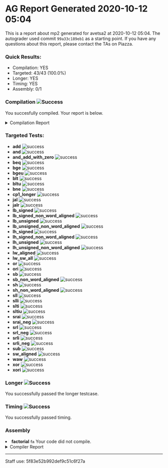 # AG Report Generated 2020-10-12 05:04
This is a report about mp2 generated for avetsa2 at 2020-10-12 05:04. The autograder used commit ``99a33c189eb1`` as a starting point. If you have any questions about this report, please contact the TAs on Piazza.
### Quick Results:
 - Compilation: YES
 - Targeted: 43/43 (100.0%)
 - Longer: YES
 - Timing: YES
 - Assembly: 0/1
### Compilation ![Success][success]
You succesfully compiled. Your report is below.
<details>
<summary>Compilation Report</summary>

```
Info: *******************************************************************
Info: Running Quartus Prime Analysis & Synthesis
    Info: Version 18.1.0 Build 625 09/12/2018 SJ Standard Edition
    Info: Copyright (C) 2018  Intel Corporation. All rights reserved.
    Info: Your use of Intel Corporation's design tools, logic functions 
    Info: and other software and tools, and its AMPP partner logic 
    Info: functions, and any output files from any of the foregoing 
    Info: (including device programming or simulation files), and any 
    Info: associated documentation or information are expressly subject 
    Info: to the terms and conditions of the Intel Program License 
    Info: Subscription Agreement, the Intel Quartus Prime License Agreement,
    Info: the Intel FPGA IP License Agreement, or other applicable license
    Info: agreement, including, without limitation, that your use is for
    Info: the sole purpose of programming logic devices manufactured by
    Info: Intel and sold by Intel or its authorized distributors.  Please
    Info: refer to the applicable agreement for further details.
    Info: Processing started: Mon Oct 12 10:02:21 2020
Info: Command: quartus_map mp2 -c mp2
Info (20029): Only one processor detected - disabling parallel compilation
Info (12021): Found 1 design units, including 1 entities, in source file hdl/control.sv
    Info (12023): Found entity 1: control File: /job/student/hdl/control.sv Line: 3
Info (12021): Found 2 design units, including 2 entities, in source file hdl/datapath.sv
    Info (12023): Found entity 1: datapath File: /job/student/hdl/datapath.sv Line: 5
    Info (12023): Found entity 2: cmp_module File: /job/student/hdl/datapath.sv Line: 251
Info (12021): Found 1 design units, including 1 entities, in source file hdl/mp2.sv
    Info (12023): Found entity 1: mp2 File: /job/student/hdl/mp2.sv Line: 3
Info (12021): Found 1 design units, including 1 entities, in source file hdl/alu.sv
    Info (12023): Found entity 1: alu File: /job/student/hdl/alu.sv Line: 3
Info (12021): Found 1 design units, including 1 entities, in source file hdl/ir.sv
    Info (12023): Found entity 1: ir File: /job/student/hdl/ir.sv Line: 3
Info (12021): Found 1 design units, including 1 entities, in source file hdl/pc_reg.sv
    Info (12023): Found entity 1: pc_register File: /job/student/hdl/pc_reg.sv Line: 1
Info (12021): Found 1 design units, including 1 entities, in source file hdl/regfile.sv
    Info (12023): Found entity 1: regfile File: /job/student/hdl/regfile.sv Line: 2
Info (12021): Found 1 design units, including 1 entities, in source file hdl/register.sv
    Info (12023): Found entity 1: register File: /job/student/hdl/register.sv Line: 1
Info (12021): Found 5 design units, including 0 entities, in source file hdl/rv32i_mux_types.sv
    Info (12022): Found design unit 1: pcmux (SystemVerilog) File: /job/student/hdl/rv32i_mux_types.sv Line: 3
    Info (12022): Found design unit 2: marmux (SystemVerilog) File: /job/student/hdl/rv32i_mux_types.sv Line: 11
    Info (12022): Found design unit 3: cmpmux (SystemVerilog) File: /job/student/hdl/rv32i_mux_types.sv Line: 18
    Info (12022): Found design unit 4: alumux (SystemVerilog) File: /job/student/hdl/rv32i_mux_types.sv Line: 25
    Info (12022): Found design unit 5: regfilemux (SystemVerilog) File: /job/student/hdl/rv32i_mux_types.sv Line: 41
Info (12021): Found 1 design units, including 0 entities, in source file hdl/rv32i_types.sv
    Info (12022): Found design unit 1: rv32i_types (SystemVerilog) File: /job/student/hdl/rv32i_types.sv Line: 3
Info (12127): Elaborating entity "mp2" for the top level hierarchy
Info (12128): Elaborating entity "control" for hierarchy "control:control" File: /job/student/hdl/mp2.sv Line: 49
Warning (10036): Verilog HDL or VHDL warning at control.sv(41): object "trap" assigned a value but never read File: /job/student/hdl/control.sv Line: 41
Warning (10036): Verilog HDL or VHDL warning at control.sv(42): object "rs1_addr" assigned a value but never read File: /job/student/hdl/control.sv Line: 42
Warning (10036): Verilog HDL or VHDL warning at control.sv(42): object "rs2_addr" assigned a value but never read File: /job/student/hdl/control.sv Line: 42
Warning (10036): Verilog HDL or VHDL warning at control.sv(43): object "rmask" assigned a value but never read File: /job/student/hdl/control.sv Line: 43
Warning (10036): Verilog HDL or VHDL warning at control.sv(43): object "wmask" assigned a value but never read File: /job/student/hdl/control.sv Line: 43
Warning (10270): Verilog HDL Case Statement warning at control.sv(219): incomplete case statement has no default case item File: /job/student/hdl/control.sv Line: 219
Warning (10270): Verilog HDL Case Statement warning at control.sv(322): incomplete case statement has no default case item File: /job/student/hdl/control.sv Line: 322
Info (12128): Elaborating entity "datapath" for hierarchy "datapath:datapath" File: /job/student/hdl/mp2.sv Line: 52
Info (12128): Elaborating entity "ir" for hierarchy "datapath:datapath|ir:IR" File: /job/student/hdl/datapath.sv Line: 71
Info (12128): Elaborating entity "register" for hierarchy "datapath:datapath|register:MDR" File: /job/student/hdl/datapath.sv Line: 80
Info (12128): Elaborating entity "pc_register" for hierarchy "datapath:datapath|pc_register:pc_reg" File: /job/student/hdl/datapath.sv Line: 100
Info (12128): Elaborating entity "regfile" for hierarchy "datapath:datapath|regfile:regfile" File: /job/student/hdl/datapath.sv Line: 116
Info (12128): Elaborating entity "alu" for hierarchy "datapath:datapath|alu:ALU" File: /job/student/hdl/datapath.sv Line: 153
Info (12128): Elaborating entity "cmp_module" for hierarchy "datapath:datapath|cmp_module:CMP" File: /job/student/hdl/datapath.sv Line: 160
Warning (13024): Output pins are stuck at VCC or GND
    Warning (13410): Pin "mem_address[0]" is stuck at GND File: /job/student/hdl/mp2.sv Line: 12
    Warning (13410): Pin "mem_address[1]" is stuck at GND File: /job/student/hdl/mp2.sv Line: 12
Info (286030): Timing-Driven Synthesis is running
Info (17049): 32 registers lost all their fanouts during netlist optimizations.
Info (144001): Generated suppressed messages file /job/student/output_files/mp2.map.smsg
Info (16010): Generating hard_block partition "hard_block:auto_generated_inst"
    Info (16011): Adding 0 node(s), including 0 DDIO, 0 PLL, 0 transceiver and 0 LCELL
Info (21057): Implemented 2819 device resources after synthesis - the final resource count might be different
    Info (21058): Implemented 35 input pins
    Info (21059): Implemented 70 output pins
    Info (21061): Implemented 2714 logic cells
Info: Quartus Prime Analysis & Synthesis was successful. 0 errors, 10 warnings
    Info: Peak virtual memory: 1178 megabytes
    Info: Processing ended: Mon Oct 12 10:02:49 2020
    Info: Elapsed time: 00:00:28
    Info: Total CPU time (on all processors): 00:00:26
Info: *******************************************************************
Info: Running Quartus Prime Shell
    Info: Version 18.1.0 Build 625 09/12/2018 SJ Standard Edition
    Info: Copyright (C) 2018  Intel Corporation. All rights reserved.
    Info: Your use of Intel Corporation's design tools, logic functions 
    Info: and other software and tools, and its AMPP partner logic 
    Info: functions, and any output files from any of the foregoing 
    Info: (including device programming or simulation files), and any 
    Info: associated documentation or information are expressly subject 
    Info: to the terms and conditions of the Intel Program License 
    Info: Subscription Agreement, the Intel Quartus Prime License Agreement,
    Info: the Intel FPGA IP License Agreement, or other applicable license
    Info: agreement, including, without limitation, that your use is for
    Info: the sole purpose of programming logic devices manufactured by
    Info: Intel and sold by Intel or its authorized distributors.  Please
    Info: refer to the applicable agreement for further details.
    Info: Processing started: Mon Oct 12 10:02:50 2020
Info: Command: quartus_sh -t /opt/altera/quartus/common/tcl/internal/nativelink/qnativesim.tcl --gen_script --rtl_sim mp2 mp2
Info: Quartus(args): --gen_script --rtl_sim mp2 mp2
Info: Info: Start Nativelink Simulation process
Info: Info: NativeLink has detected Verilog design -- Verilog simulation models will be used
Info: Info: Starting NativeLink simulation with ModelSim-Altera software
Info: Info: Generated ModelSim-Altera script file /job/student/simulation/modelsim/mp2_run_msim_rtl_verilog.do File: /job/student/simulation/modelsim/mp2_run_msim_rtl_verilog.do Line: 0
Info: Info: NativeLink simulation flow was successful
Info: Info: For messages from NativeLink scripts, check the file /job/student/mp2_nativelink_simulation.rpt File: /job/student/mp2_nativelink_simulation.rpt Line: 0
Info (23030): Evaluation of Tcl script /opt/altera/quartus/common/tcl/internal/nativelink/qnativesim.tcl was successful
Info: Quartus Prime Shell was successful. 0 errors, 0 warnings
    Info: Peak virtual memory: 789 megabytes
    Info: Processing ended: Mon Oct 12 10:02:50 2020
    Info: Elapsed time: 00:00:00
    Info: Total CPU time (on all processors): 00:00:00
Reading pref.tcl

# 10.5b

ModelSim> transcript on
ModelSim> > > if {[file exists rtl_work]} {
	vdel -lib rtl_work -all
}
ModelSim> vlib rtl_work
ModelSim> vmap work rtl_work
# Model Technology ModelSim - Intel FPGA Edition vmap 10.5b Lib Mapping Utility 2016.10 Oct  5 2016
# vmap work rtl_work 
# Modifying /opt/altera/modelsim_ase/linuxaloem/../modelsim.ini
ModelSim> 
> 
vlog -sv -work work +incdir+/job/student/hdl {/job/student/hdl/pc_reg.sv}
# Model Technology ModelSim - Intel FPGA Edition vlog 10.5b Compiler 2016.10 Oct  5 2016
# Start time: 10:02:51 on Oct 12,2020
# vlog -sv -work work "+incdir+/job/student/hdl" /job/student/hdl/pc_reg.sv 
# -- Compiling module pc_register
# 
# Top level modules:
# 	pc_register
# End time: 10:02:51 on Oct 12,2020, Elapsed time: 0:00:00
# Errors: 0, Warnings: 0
ModelSim> vlog -sv -work work +incdir+/job/student/hdl {/job/student/hdl/regfile.sv}
# Model Technology ModelSim - Intel FPGA Edition vlog 10.5b Compiler 2016.10 Oct  5 2016
# Start time: 10:02:51 on Oct 12,2020
# vlog -sv -work work "+incdir+/job/student/hdl" /job/student/hdl/regfile.sv 
# -- Compiling module regfile
# 
# Top level modules:
# 	regfile
# End time: 10:02:51 on Oct 12,2020, Elapsed time: 0:00:00
# Errors: 0, Warnings: 0
ModelSim> vlog -sv -work work +incdir+/job/student/hdl {/job/student/hdl/register.sv}
# Model Technology ModelSim - Intel FPGA Edition vlog 10.5b Compiler 2016.10 Oct  5 2016
# Start time: 10:02:51 on Oct 12,2020
# vlog -sv -work work "+incdir+/job/student/hdl" /job/student/hdl/register.sv 
# -- Compiling module register
# 
# Top level modules:
# 	register
# End time: 10:02:51 on Oct 12,2020, Elapsed time: 0:00:00
# Errors: 0, Warnings: 0
ModelSim> vlog -sv -work work +incdir+/job/student/hdl {/job/student/hdl/rv32i_mux_types.sv}
# Model Technology ModelSim - Intel FPGA Edition vlog 10.5b Compiler 2016.10 Oct  5 2016
# Start time: 10:02:51 on Oct 12,2020
# vlog -sv -work work "+incdir+/job/student/hdl" /job/student/hdl/rv32i_mux_types.sv 
# -- Compiling package pcmux
# -- Compiling package marmux
# -- Compiling package cmpmux
# -- Compiling package alumux
# -- Compiling package regfilemux
# 
# Top level modules:
# 	--none--
# End time: 10:02:51 on Oct 12,2020, Elapsed time: 0:00:00
# Errors: 0, Warnings: 0
ModelSim> vlog -sv -work work +incdir+/job/student/hdl {/job/student/hdl/rv32i_types.sv}
# Model Technology ModelSim - Intel FPGA Edition vlog 10.5b Compiler 2016.10 Oct  5 2016
# Start time: 10:02:51 on Oct 12,2020
# vlog -sv -work work "+incdir+/job/student/hdl" /job/student/hdl/rv32i_types.sv 
# -- Compiling package rv32i_types
# -- Importing package pcmux
# -- Importing package marmux
# -- Importing package cmpmux
# -- Importing package alumux
# -- Importing package regfilemux
# 
# Top level modules:
# 	--none--
# End time: 10:02:51 on Oct 12,2020, Elapsed time: 0:00:00
# Errors: 0, Warnings: 0
ModelSim> vlog -sv -work work +incdir+/job/student/hdl {/job/student/hdl/control.sv}
# Model Technology ModelSim - Intel FPGA Edition vlog 10.5b Compiler 2016.10 Oct  5 2016
# Start time: 10:02:51 on Oct 12,2020
# vlog -sv -work work "+incdir+/job/student/hdl" /job/student/hdl/control.sv 
# -- Compiling package control_sv_unit
# -- Importing package rv32i_types
# -- Importing package pcmux
# -- Importing package marmux
# -- Importing package cmpmux
# -- Importing package alumux
# -- Importing package regfilemux
# -- Compiling module control
# 
# Top level modules:
# 	control
# End time: 10:02:51 on Oct 12,2020, Elapsed time: 0:00:00
# Errors: 0, Warnings: 0
ModelSim> vlog -sv -work work +incdir+/job/student/hdl {/job/student/hdl/datapath.sv}
# Model Technology ModelSim - Intel FPGA Edition vlog 10.5b Compiler 2016.10 Oct  5 2016
# Start time: 10:02:51 on Oct 12,2020
# vlog -sv -work work "+incdir+/job/student/hdl" /job/student/hdl/datapath.sv 
# -- Compiling package datapath_sv_unit
# -- Importing package rv32i_types
# -- Importing package pcmux
# -- Importing package marmux
# -- Importing package cmpmux
# -- Importing package alumux
# -- Importing package regfilemux
# -- Compiling module datapath
# -- Compiling module cmp_module
# 
# Top level modules:
# 	datapath
# End time: 10:02:51 on Oct 12,2020, Elapsed time: 0:00:00
# Errors: 0, Warnings: 0
ModelSim> vlog -sv -work work +incdir+/job/student/hdl {/job/student/hdl/alu.sv}
# Model Technology ModelSim - Intel FPGA Edition vlog 10.5b Compiler 2016.10 Oct  5 2016
# Start time: 10:02:51 on Oct 12,2020
# vlog -sv -work work "+incdir+/job/student/hdl" /job/student/hdl/alu.sv 
# -- Compiling package alu_sv_unit
# -- Importing package rv32i_types
# -- Importing package pcmux
# -- Importing package marmux
# -- Importing package cmpmux
# -- Importing package alumux
# -- Importing package regfilemux
# -- Compiling module alu
# 
# Top level modules:
# 	alu
# End time: 10:02:51 on Oct 12,2020, Elapsed time: 0:00:00
# Errors: 0, Warnings: 0
ModelSim> vlog -sv -work work +incdir+/job/student/hdl {/job/student/hdl/ir.sv}
# Model Technology ModelSim - Intel FPGA Edition vlog 10.5b Compiler 2016.10 Oct  5 2016
# Start time: 10:02:51 on Oct 12,2020
# vlog -sv -work work "+incdir+/job/student/hdl" /job/student/hdl/ir.sv 
# -- Compiling package ir_sv_unit
# -- Importing package rv32i_types
# -- Importing package pcmux
# -- Importing package marmux
# -- Importing package cmpmux
# -- Importing package alumux
# -- Importing package regfilemux
# -- Compiling module ir
# 
# Top level modules:
# 	ir
# End time: 10:02:52 on Oct 12,2020, Elapsed time: 0:00:01
# Errors: 0, Warnings: 0
ModelSim> vlog -sv -work work +incdir+/job/student/hdl {/job/student/hdl/mp2.sv}
# Model Technology ModelSim - Intel FPGA Edition vlog 10.5b Compiler 2016.10 Oct  5 2016
# Start time: 10:02:52 on Oct 12,2020
# vlog -sv -work work "+incdir+/job/student/hdl" /job/student/hdl/mp2.sv 
# -- Compiling package mp2_sv_unit
# -- Importing package rv32i_types
# -- Importing package pcmux
# -- Importing package marmux
# -- Importing package cmpmux
# -- Importing package alumux
# -- Importing package regfilemux
# -- Compiling module mp2
# 
# Top level modules:
# 	mp2
# End time: 10:02:52 on Oct 12,2020, Elapsed time: 0:00:00
# Errors: 0, Warnings: 0
ModelSim> 
> 
vlog -sv -work work +incdir+/job/student/hvl {/job/student/hvl/top.sv}
# Model Technology ModelSim - Intel FPGA Edition vlog 10.5b Compiler 2016.10 Oct  5 2016
# Start time: 10:02:52 on Oct 12,2020
# vlog -sv -work work "+incdir+/job/student/hvl" /job/student/hvl/top.sv 
# -- Compiling package top_sv_unit
# -- Importing package rv32i_types
# -- Importing package pcmux
# -- Importing package marmux
# -- Importing package cmpmux
# -- Importing package alumux
# -- Importing package regfilemux
# -- Compiling module mp2_tb
# 
# Top level modules:
# 	mp2_tb
# End time: 10:02:52 on Oct 12,2020, Elapsed time: 0:00:00
# Errors: 0, Warnings: 0
ModelSim> vlog -sv -work work +incdir+/job/student/hvl {/job/student/hvl/tb_itf.sv}
# Model Technology ModelSim - Intel FPGA Edition vlog 10.5b Compiler 2016.10 Oct  5 2016
# Start time: 10:02:52 on Oct 12,2020
# vlog -sv -work work "+incdir+/job/student/hvl" /job/student/hvl/tb_itf.sv 
# -- Compiling interface tb_itf
# 
# Top level modules:
# 	--none--
# End time: 10:02:52 on Oct 12,2020, Elapsed time: 0:00:00
# Errors: 0, Warnings: 0
ModelSim> vlog -sv -work work +incdir+/job/student/hvl {/job/student/hvl/source_tb.sv}
# Model Technology ModelSim - Intel FPGA Edition vlog 10.5b Compiler 2016.10 Oct  5 2016
# Start time: 10:02:52 on Oct 12,2020
# vlog -sv -work work "+incdir+/job/student/hvl" /job/student/hvl/source_tb.sv 
# -- Compiling module source_tb
# 
# Top level modules:
# 	source_tb
# End time: 10:02:52 on Oct 12,2020, Elapsed time: 0:00:00
# Errors: 0, Warnings: 0
ModelSim> vlog -sv -work work +incdir+/job/student/hvl {/job/student/hvl/memory.sv}
# Model Technology ModelSim - Intel FPGA Edition vlog 10.5b Compiler 2016.10 Oct  5 2016
# Start time: 10:02:52 on Oct 12,2020
# vlog -sv -work work "+incdir+/job/student/hvl" /job/student/hvl/memory.sv 
# -- Compiling module memory
# 
# Top level modules:
# 	memory
# End time: 10:02:52 on Oct 12,2020, Elapsed time: 0:00:00
# Errors: 0, Warnings: 0
ModelSim> vlog -vlog01compat -work work +incdir+/job/student/hvl {/job/student/hvl/rvfimon.v}
# Model Technology ModelSim - Intel FPGA Edition vlog 10.5b Compiler 2016.10 Oct  5 2016
# Start time: 10:02:52 on Oct 12,2020
# vlog -vlog01compat -work work "+incdir+/job/student/hvl" /job/student/hvl/rvfimon.v 
# -- Compiling module riscv_formal_monitor_rv32i
# -- Compiling module riscv_formal_monitor_rv32i_rob
# -- Compiling module riscv_formal_monitor_rv32i_isa_spec
# -- Compiling module riscv_formal_monitor_rv32i_insn_add
# -- Compiling module riscv_formal_monitor_rv32i_insn_addi
# -- Compiling module riscv_formal_monitor_rv32i_insn_and
# -- Compiling module riscv_formal_monitor_rv32i_insn_andi
# -- Compiling module riscv_formal_monitor_rv32i_insn_auipc
# -- Compiling module riscv_formal_monitor_rv32i_insn_beq
# -- Compiling module riscv_formal_monitor_rv32i_insn_bge
# -- Compiling module riscv_formal_monitor_rv32i_insn_bgeu
# -- Compiling module riscv_formal_monitor_rv32i_insn_blt
# -- Compiling module riscv_formal_monitor_rv32i_insn_bltu
# -- Compiling module riscv_formal_monitor_rv32i_insn_bne
# -- Compiling module riscv_formal_monitor_rv32i_insn_jal
# -- Compiling module riscv_formal_monitor_rv32i_insn_jalr
# -- Compiling module riscv_formal_monitor_rv32i_insn_lb
# -- Compiling module riscv_formal_monitor_rv32i_insn_lbu
# -- Compiling module riscv_formal_monitor_rv32i_insn_lh
# -- Compiling module riscv_formal_monitor_rv32i_insn_lhu
# -- Compiling module riscv_formal_monitor_rv32i_insn_lui
# -- Compiling module riscv_formal_monitor_rv32i_insn_lw
# -- Compiling module riscv_formal_monitor_rv32i_insn_or
# -- Compiling module riscv_formal_monitor_rv32i_insn_ori
# -- Compiling module riscv_formal_monitor_rv32i_insn_sb
# -- Compiling module riscv_formal_monitor_rv32i_insn_sh
# -- Compiling module riscv_formal_monitor_rv32i_insn_sll
# -- Compiling module riscv_formal_monitor_rv32i_insn_slli
# -- Compiling module riscv_formal_monitor_rv32i_insn_slt
# -- Compiling module riscv_formal_monitor_rv32i_insn_slti
# -- Compiling module riscv_formal_monitor_rv32i_insn_sltiu
# -- Compiling module riscv_formal_monitor_rv32i_insn_sltu
# -- Compiling module riscv_formal_monitor_rv32i_insn_sra
# -- Compiling module riscv_formal_monitor_rv32i_insn_srai
# -- Compiling module riscv_formal_monitor_rv32i_insn_srl
# -- Compiling module riscv_formal_monitor_rv32i_insn_srli
# -- Compiling module riscv_formal_monitor_rv32i_insn_sub
# -- Compiling module riscv_formal_monitor_rv32i_insn_sw
# -- Compiling module riscv_formal_monitor_rv32i_insn_xor
# -- Compiling module riscv_formal_monitor_rv32i_insn_xori
# 
# Top level modules:
# 	riscv_formal_monitor_rv32i
# End time: 10:02:52 on Oct 12,2020, Elapsed time: 0:00:00
# Errors: 0, Warnings: 0
ModelSim> 
> 
vsim -t 1ps -L altera_ver -L lpm_ver -L sgate_ver -L altera_mf_ver -L altera_lnsim_ver -L arriaii_hssi_ver -L arriaii_pcie_hip_ver -L arriaii_ver -L rtl_work -L work -voptargs="+acc"  mp2_tb
# vsim -t 1ps -L altera_ver -L lpm_ver -L sgate_ver -L altera_mf_ver -L altera_lnsim_ver -L arriaii_hssi_ver -L arriaii_pcie_hip_ver -L arriaii_ver -L rtl_work -L work -voptargs=""+acc"" mp2_tb 
# Start time: 10:02:52 on Oct 12,2020
# Loading sv_std.std
# Loading work.regfilemux
# Loading work.alumux
# Loading work.cmpmux
# Loading work.marmux
# Loading work.pcmux
# Loading work.rv32i_types
# Loading work.top_sv_unit
# Loading work.mp2_tb
# Loading work.tb_itf
# Loading work.source_tb
# Loading work.memory
# Loading work.mp2_sv_unit
# Loading work.mp2
# Loading work.control_sv_unit
# Loading work.control
# Loading work.datapath_sv_unit
# Loading work.datapath
# Loading work.ir_sv_unit
# Loading work.ir
# Loading work.register
# Loading work.pc_register
# Loading work.regfile
# Loading work.alu_sv_unit
# Loading work.alu
# Loading work.cmp_module
# Loading work.riscv_formal_monitor_rv32i
# Loading work.riscv_formal_monitor_rv32i_isa_spec
# Loading work.riscv_formal_monitor_rv32i_insn_add
# Loading work.riscv_formal_monitor_rv32i_insn_addi
# Loading work.riscv_formal_monitor_rv32i_insn_and
# Loading work.riscv_formal_monitor_rv32i_insn_andi
# Loading work.riscv_formal_monitor_rv32i_insn_auipc
# Loading work.riscv_formal_monitor_rv32i_insn_beq
# Loading work.riscv_formal_monitor_rv32i_insn_bge
# Loading work.riscv_formal_monitor_rv32i_insn_bgeu
# Loading work.riscv_formal_monitor_rv32i_insn_blt
# Loading work.riscv_formal_monitor_rv32i_insn_bltu
# Loading work.riscv_formal_monitor_rv32i_insn_bne
# Loading work.riscv_formal_monitor_rv32i_insn_jal
# Loading work.riscv_formal_monitor_rv32i_insn_jalr
# Loading work.riscv_formal_monitor_rv32i_insn_lb
# Loading work.riscv_formal_monitor_rv32i_insn_lbu
# Loading work.riscv_formal_monitor_rv32i_insn_lh
# Loading work.riscv_formal_monitor_rv32i_insn_lhu
# Loading work.riscv_formal_monitor_rv32i_insn_lui
# Loading work.riscv_formal_monitor_rv32i_insn_lw
# Loading work.riscv_formal_monitor_rv32i_insn_or
# Loading work.riscv_formal_monitor_rv32i_insn_ori
# Loading work.riscv_formal_monitor_rv32i_insn_sb
# Loading work.riscv_formal_monitor_rv32i_insn_sh
# Loading work.riscv_formal_monitor_rv32i_insn_sll
# Loading work.riscv_formal_monitor_rv32i_insn_slli
# Loading work.riscv_formal_monitor_rv32i_insn_slt
# Loading work.riscv_formal_monitor_rv32i_insn_slti
# Loading work.riscv_formal_monitor_rv32i_insn_sltiu
# Loading work.riscv_formal_monitor_rv32i_insn_sltu
# Loading work.riscv_formal_monitor_rv32i_insn_sra
# Loading work.riscv_formal_monitor_rv32i_insn_srai
# Loading work.riscv_formal_monitor_rv32i_insn_srl
# Loading work.riscv_formal_monitor_rv32i_insn_srli
# Loading work.riscv_formal_monitor_rv32i_insn_sub
# Loading work.riscv_formal_monitor_rv32i_insn_sw
# Loading work.riscv_formal_monitor_rv32i_insn_xor
# Loading work.riscv_formal_monitor_rv32i_insn_xori
# Loading work.riscv_formal_monitor_rv32i_rob
VSIM 21> 
> 
add wave *
VSIM 22> view structure
VSIM 23> # 
# <EOF>
# 0: RVMODEL NULL (Expected)
# End time: 10:02:52 on Oct 12,2020, Elapsed time: 0:00:00
# Errors: 0, Warnings: 0

```

</details>


### Targeted Tests: 
<ul>
<li> <b>add</b> <img src="https://upload.wikimedia.org/wikipedia/commons/thumb/0/03/Green_check.svg/13px-Green_check.svg.png" alt="success" ></img></li>
<li> <b>and</b> <img src="https://upload.wikimedia.org/wikipedia/commons/thumb/0/03/Green_check.svg/13px-Green_check.svg.png" alt="success" ></img></li>
<li> <b>and_add_with_zero</b> <img src="https://upload.wikimedia.org/wikipedia/commons/thumb/0/03/Green_check.svg/13px-Green_check.svg.png" alt="success" ></img></li>
<li> <b>beq</b> <img src="https://upload.wikimedia.org/wikipedia/commons/thumb/0/03/Green_check.svg/13px-Green_check.svg.png" alt="success" ></img></li>
<li> <b>bge</b> <img src="https://upload.wikimedia.org/wikipedia/commons/thumb/0/03/Green_check.svg/13px-Green_check.svg.png" alt="success" ></img></li>
<li> <b>bgeu</b> <img src="https://upload.wikimedia.org/wikipedia/commons/thumb/0/03/Green_check.svg/13px-Green_check.svg.png" alt="success" ></img></li>
<li> <b>blt</b> <img src="https://upload.wikimedia.org/wikipedia/commons/thumb/0/03/Green_check.svg/13px-Green_check.svg.png" alt="success" ></img></li>
<li> <b>bltu</b> <img src="https://upload.wikimedia.org/wikipedia/commons/thumb/0/03/Green_check.svg/13px-Green_check.svg.png" alt="success" ></img></li>
<li> <b>bne</b> <img src="https://upload.wikimedia.org/wikipedia/commons/thumb/0/03/Green_check.svg/13px-Green_check.svg.png" alt="success" ></img></li>
<li> <b>cp1_longer</b> <img src="https://upload.wikimedia.org/wikipedia/commons/thumb/0/03/Green_check.svg/13px-Green_check.svg.png" alt="success" ></img></li>
<li> <b>jal</b> <img src="https://upload.wikimedia.org/wikipedia/commons/thumb/0/03/Green_check.svg/13px-Green_check.svg.png" alt="success" ></img></li>
<li> <b>jalr</b> <img src="https://upload.wikimedia.org/wikipedia/commons/thumb/0/03/Green_check.svg/13px-Green_check.svg.png" alt="success" ></img></li>
<li> <b>lb_signed</b> <img src="https://upload.wikimedia.org/wikipedia/commons/thumb/0/03/Green_check.svg/13px-Green_check.svg.png" alt="success" ></img></li>
<li> <b>lb_signed_non_word_aligned</b> <img src="https://upload.wikimedia.org/wikipedia/commons/thumb/0/03/Green_check.svg/13px-Green_check.svg.png" alt="success" ></img></li>
<li> <b>lb_unsigned</b> <img src="https://upload.wikimedia.org/wikipedia/commons/thumb/0/03/Green_check.svg/13px-Green_check.svg.png" alt="success" ></img></li>
<li> <b>lb_unsigned_non_word_aligned</b> <img src="https://upload.wikimedia.org/wikipedia/commons/thumb/0/03/Green_check.svg/13px-Green_check.svg.png" alt="success" ></img></li>
<li> <b>lh_signed</b> <img src="https://upload.wikimedia.org/wikipedia/commons/thumb/0/03/Green_check.svg/13px-Green_check.svg.png" alt="success" ></img></li>
<li> <b>lh_signed_non_word_aligned</b> <img src="https://upload.wikimedia.org/wikipedia/commons/thumb/0/03/Green_check.svg/13px-Green_check.svg.png" alt="success" ></img></li>
<li> <b>lh_unsigned</b> <img src="https://upload.wikimedia.org/wikipedia/commons/thumb/0/03/Green_check.svg/13px-Green_check.svg.png" alt="success" ></img></li>
<li> <b>lh_unsigned_non_word_aligned</b> <img src="https://upload.wikimedia.org/wikipedia/commons/thumb/0/03/Green_check.svg/13px-Green_check.svg.png" alt="success" ></img></li>
<li> <b>lw_aligned</b> <img src="https://upload.wikimedia.org/wikipedia/commons/thumb/0/03/Green_check.svg/13px-Green_check.svg.png" alt="success" ></img></li>
<li> <b>lw_sw_all</b> <img src="https://upload.wikimedia.org/wikipedia/commons/thumb/0/03/Green_check.svg/13px-Green_check.svg.png" alt="success" ></img></li>
<li> <b>or</b> <img src="https://upload.wikimedia.org/wikipedia/commons/thumb/0/03/Green_check.svg/13px-Green_check.svg.png" alt="success" ></img></li>
<li> <b>ori</b> <img src="https://upload.wikimedia.org/wikipedia/commons/thumb/0/03/Green_check.svg/13px-Green_check.svg.png" alt="success" ></img></li>
<li> <b>sb</b> <img src="https://upload.wikimedia.org/wikipedia/commons/thumb/0/03/Green_check.svg/13px-Green_check.svg.png" alt="success" ></img></li>
<li> <b>sb_non_word_aligned</b> <img src="https://upload.wikimedia.org/wikipedia/commons/thumb/0/03/Green_check.svg/13px-Green_check.svg.png" alt="success" ></img></li>
<li> <b>sh</b> <img src="https://upload.wikimedia.org/wikipedia/commons/thumb/0/03/Green_check.svg/13px-Green_check.svg.png" alt="success" ></img></li>
<li> <b>sh_non_word_aligned</b> <img src="https://upload.wikimedia.org/wikipedia/commons/thumb/0/03/Green_check.svg/13px-Green_check.svg.png" alt="success" ></img></li>
<li> <b>sll</b> <img src="https://upload.wikimedia.org/wikipedia/commons/thumb/0/03/Green_check.svg/13px-Green_check.svg.png" alt="success" ></img></li>
<li> <b>slli</b> <img src="https://upload.wikimedia.org/wikipedia/commons/thumb/0/03/Green_check.svg/13px-Green_check.svg.png" alt="success" ></img></li>
<li> <b>slti</b> <img src="https://upload.wikimedia.org/wikipedia/commons/thumb/0/03/Green_check.svg/13px-Green_check.svg.png" alt="success" ></img></li>
<li> <b>sltiu</b> <img src="https://upload.wikimedia.org/wikipedia/commons/thumb/0/03/Green_check.svg/13px-Green_check.svg.png" alt="success" ></img></li>
<li> <b>srai</b> <img src="https://upload.wikimedia.org/wikipedia/commons/thumb/0/03/Green_check.svg/13px-Green_check.svg.png" alt="success" ></img></li>
<li> <b>srai_neg</b> <img src="https://upload.wikimedia.org/wikipedia/commons/thumb/0/03/Green_check.svg/13px-Green_check.svg.png" alt="success" ></img></li>
<li> <b>srl</b> <img src="https://upload.wikimedia.org/wikipedia/commons/thumb/0/03/Green_check.svg/13px-Green_check.svg.png" alt="success" ></img></li>
<li> <b>srl_neg</b> <img src="https://upload.wikimedia.org/wikipedia/commons/thumb/0/03/Green_check.svg/13px-Green_check.svg.png" alt="success" ></img></li>
<li> <b>srli</b> <img src="https://upload.wikimedia.org/wikipedia/commons/thumb/0/03/Green_check.svg/13px-Green_check.svg.png" alt="success" ></img></li>
<li> <b>srli_neg</b> <img src="https://upload.wikimedia.org/wikipedia/commons/thumb/0/03/Green_check.svg/13px-Green_check.svg.png" alt="success" ></img></li>
<li> <b>sub</b> <img src="https://upload.wikimedia.org/wikipedia/commons/thumb/0/03/Green_check.svg/13px-Green_check.svg.png" alt="success" ></img></li>
<li> <b>sw_aligned</b> <img src="https://upload.wikimedia.org/wikipedia/commons/thumb/0/03/Green_check.svg/13px-Green_check.svg.png" alt="success" ></img></li>
<li> <b>waw</b> <img src="https://upload.wikimedia.org/wikipedia/commons/thumb/0/03/Green_check.svg/13px-Green_check.svg.png" alt="success" ></img></li>
<li> <b>xor</b> <img src="https://upload.wikimedia.org/wikipedia/commons/thumb/0/03/Green_check.svg/13px-Green_check.svg.png" alt="success" ></img></li>
<li> <b>xori</b> <img src="https://upload.wikimedia.org/wikipedia/commons/thumb/0/03/Green_check.svg/13px-Green_check.svg.png" alt="success" ></img></li>
</ul>

### Longer ![Success][success]
You successfully passed the longer testcase.

### Timing ![Success][success]
You successfully passed timing.

### Assembly
<li> <b>factorial</b> <img alt="failure" width="13" height="13" src="https://upload.wikimedia.org/wikipedia/en/thumb/b/ba/Red_x.svg/13px-Red_x.svg.png" ></img>
Your code did not compile.
<details>
<summary>Compiler Report</summary>

```
/opt/riscv/lib/gcc/riscv32-unknown-elf/10.1.0/../../../../riscv32-unknown-elf/bin/ld: /tmp/ccvMBhy9.o: in function `.L0 ':
(.text+0xc): multiple definition of `_start'; /opt/riscv/lib/gcc/riscv32-unknown-elf/10.1.0/../../../../riscv32-unknown-elf/lib/crt0.o:(.text+0x0): first defined here
/opt/riscv/lib/gcc/riscv32-unknown-elf/10.1.0/../../../../riscv32-unknown-elf/bin/ld: /tmp/ccTAWjBY.o: in function `.L5':
main.c:(.text+0x38): undefined reference to `factorial'
collect2: error: ld returned 1 exit status

```

</details>



---
Staff use: 5f83e52b992def9c51c6f27a

[success]: https://upload.wikimedia.org/wikipedia/commons/thumb/0/03/Green_check.svg/13px-Green_check.svg.png 
[failure]: https://upload.wikimedia.org/wikipedia/en/thumb/b/ba/Red_x.svg/13px-Red_x.svg.png 
